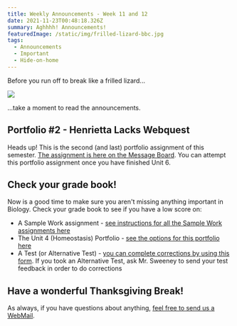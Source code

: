 ```yaml
---
title: Weekly Announcements - Week 11 and 12
date: 2021-11-23T00:48:18.326Z
summary: Aghhhh! Announcements!
featuredImage: /static/img/frilled-lizard-bbc.jpg
tags:
  - Announcements
  - Important
  - Hide-on-home
---
```

Before you run off to break like a frilled lizard...

![](https://media.giphy.com/media/U8n16pv7qIQTXDe7AQ/giphy-downsized.gif)

...take a moment to read the announcements. 

## Portfolio #2 - Henrietta Lacks Webquest

Heads up! This is the second (and last) portfolio assignment of this semester. [The assignment is here on the Message Board](/posts/henrietta-lacks-webquest-(portfolio-2)/). You can attempt this portfolio assignment once you have finished Unit 6.

## Check your grade book!

Now is a good time to make sure you aren't missing anything important in Biology. Check your grade book to see if you have a low score on:

* A Sample Work assignment - [see instructions for all the Sample Work assignments here](/tags/sample%20work/)
* The Unit 4 (Homeostasis) Portfolio - [see the options for this portfolio here](https://mnca-biology-message-board.netlify.app/posts/homeostasis-portfolio-(portfolio-1)/)
* A Test (or Alternative Test) - [you can complete corrections by using this form](https://mnca-biology-message-board.netlify.app/posts/test-corrections-form/). If you took an Alternative Test, ask Mr. Sweeney to send your test feedback in order to do corrections

## Have a wonderful Thanksgiving Break!

As always, if you have questions about anything, [feel free to send us a WebMail](/contact).